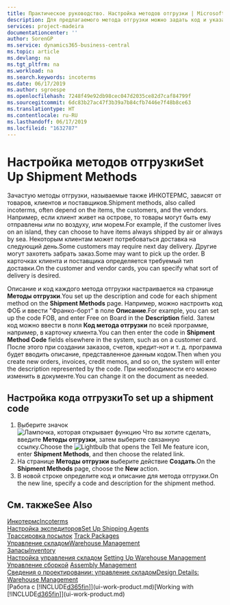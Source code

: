 ```yaml
---
title: Практическое руководство. Настройка методов отгрузки | Microsoft Docs
description: Для предлагаемого метода отгрузки можно задать код и указать соответствующую информацию.
services: project-madeira
documentationcenter: ''
author: SorenGP
ms.service: dynamics365-business-central
ms.topic: article
ms.devlang: na
ms.tgt_pltfrm: na
ms.workload: na
ms.search.keywords: incoterms
ms.date: 06/17/2019
ms.author: sgroespe
ms.openlocfilehash: 7248f49e92db98cec047d2035ce82d7caf84799f
ms.sourcegitcommit: 6dc83b27ac47f3b39a7b84cfb7446e7f48b8ce63
ms.translationtype: HT
ms.contentlocale: ru-RU
ms.lasthandoff: 06/17/2019
ms.locfileid: "1632787"
---
```

# <a name="set-up-shipment-methods"></a><span data-ttu-id="c4579-103">Настройка методов отгрузки</span><span class="sxs-lookup"><span data-stu-id="c4579-103">Set Up Shipment Methods</span></span>
<span data-ttu-id="c4579-104">Зачастую методы отгрузки, называемые также ИНКОТЕРМС, зависят от товаров, клиентов и поставщиков.</span><span class="sxs-lookup"><span data-stu-id="c4579-104">Shipment methods, also called incoterms, often depend on the items, the customers, and the vendors.</span></span> <span data-ttu-id="c4579-105">Например, если клиент живет на острове, то товары могут быть ему отправлены или по воздуху, или морем.</span><span class="sxs-lookup"><span data-stu-id="c4579-105">For example, if the customer lives on an island, they can choose to have items always shipped by air or always by sea.</span></span> <span data-ttu-id="c4579-106">Некоторым клиентам может потребоваться доставка на следующий день.</span><span class="sxs-lookup"><span data-stu-id="c4579-106">Some customers may require next day delivery.</span></span> <span data-ttu-id="c4579-107">Другие могут захотеть забрать заказ.</span><span class="sxs-lookup"><span data-stu-id="c4579-107">Some may want to pick up the order.</span></span> <span data-ttu-id="c4579-108">В карточках клиента и поставщика определяется требуемый тип доставки.</span><span class="sxs-lookup"><span data-stu-id="c4579-108">On the customer and vendor cards, you can specify what sort of delivery is desired.</span></span>

<span data-ttu-id="c4579-109">Описание и код каждого метода отгрузки настраивается на странице **Методы отгрузки**.</span><span class="sxs-lookup"><span data-stu-id="c4579-109">You set up the description and code for each shipment method on the **Shipment Methods** page.</span></span> <span data-ttu-id="c4579-110">Например, можно настроить код ФОБ и ввести "Франко-борт" в поле **Описание**.</span><span class="sxs-lookup"><span data-stu-id="c4579-110">For example, you can set up the code FOB, and enter Free on Board in the **Description** field.</span></span> <span data-ttu-id="c4579-111">Затем код можно ввести в поля **Код метода отгрузки** по всей программе, например, в карточку клиента.</span><span class="sxs-lookup"><span data-stu-id="c4579-111">You can then enter the code in **Shipment Method Code** fields elsewhere in the system, such as on a customer card.</span></span> <span data-ttu-id="c4579-112">После этого при создании заказов, счетов, кредит-нот и т. д. программа будет вводить описание, представленное данным кодом.</span><span class="sxs-lookup"><span data-stu-id="c4579-112">Then when you create new orders, invoices, credit memos, and so on, the system will enter the description represented by the code.</span></span> <span data-ttu-id="c4579-113">При необходимости его можно изменить в документе.</span><span class="sxs-lookup"><span data-stu-id="c4579-113">You can change it on the document as needed.</span></span>

## <a name="to-set-up-a-shipment-code"></a><span data-ttu-id="c4579-114">Настройка кода отгрузки</span><span class="sxs-lookup"><span data-stu-id="c4579-114">To set up a shipment code</span></span>
1. <span data-ttu-id="c4579-115">Выберите значок ![Лампочка, которая открывает функцию Что вы хотите сделать](media/ui-search/search_small.png "Что вы хотите сделать"), введите **Методы отгрузки**, затем выберите связанную ссылку.</span><span class="sxs-lookup"><span data-stu-id="c4579-115">Choose the ![Lightbulb that opens the Tell Me feature](media/ui-search/search_small.png "Tell me what you want to do") icon, enter **Shipment Methods**, and then choose the related link.</span></span>
2. <span data-ttu-id="c4579-116">На странице **Методы отгрузки** выберите действие **Создать**.</span><span class="sxs-lookup"><span data-stu-id="c4579-116">On the **Shipment Methods** page, choose the **New** action.</span></span>
3. <span data-ttu-id="c4579-117">В новой строке определите код и описание для метода отгрузки.</span><span class="sxs-lookup"><span data-stu-id="c4579-117">On the new line, specify a code and description for the shipment method.</span></span>

## <a name="see-also"></a><span data-ttu-id="c4579-118">См. также</span><span class="sxs-lookup"><span data-stu-id="c4579-118">See Also</span></span>
[<span data-ttu-id="c4579-119">Инкотермс</span><span class="sxs-lookup"><span data-stu-id="c4579-119">Incoterms</span></span>](https://iccwbo.org/resources-for-business/incoterms-rules)  
[<span data-ttu-id="c4579-120">Настройка экспедиторов</span><span class="sxs-lookup"><span data-stu-id="c4579-120">Set Up Shipping Agents</span></span>](sales-how-to-set-up-shipping-agents.md)  
<span data-ttu-id="c4579-121">[Трассировка посылок](sales-how-track-packages.md)  </span><span class="sxs-lookup"><span data-stu-id="c4579-121">[Track Packages](sales-how-track-packages.md)  </span></span>  
[<span data-ttu-id="c4579-122">Управление складом</span><span class="sxs-lookup"><span data-stu-id="c4579-122">Warehouse Management</span></span>](warehouse-manage-warehouse.md)  
[<span data-ttu-id="c4579-123">Запасы</span><span class="sxs-lookup"><span data-stu-id="c4579-123">Inventory</span></span>](inventory-manage-inventory.md)  
<span data-ttu-id="c4579-124">[Настройка управления складом](warehouse-setup-warehouse.md)   </span><span class="sxs-lookup"><span data-stu-id="c4579-124">[Setting Up Warehouse Management](warehouse-setup-warehouse.md)   </span></span>  
<span data-ttu-id="c4579-125">[Управление сборкой](assembly-assemble-items.md)  </span><span class="sxs-lookup"><span data-stu-id="c4579-125">[Assembly Management](assembly-assemble-items.md)  </span></span>  
[<span data-ttu-id="c4579-126">Сведения о проектировании: управление складом</span><span class="sxs-lookup"><span data-stu-id="c4579-126">Design Details: Warehouse Management</span></span>](design-details-warehouse-management.md)  
<span data-ttu-id="c4579-127">[Работа с [!INCLUDE[d365fin](includes/d365fin_md.md)]](ui-work-product.md)</span><span class="sxs-lookup"><span data-stu-id="c4579-127">[Working with [!INCLUDE[d365fin](includes/d365fin_md.md)]](ui-work-product.md)</span></span>  
